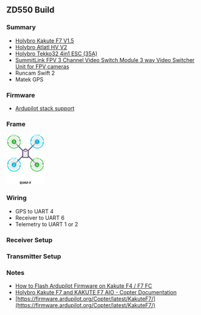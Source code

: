 
## ZD550 Build

### Summary

- [Holybro Kakute F7 V1.5](http://www.holybro.com/product/kakute-f7/)
- [Holybro Atlatl HV V2](http://www.holybro.com/product/atlatl-hv-v2/)
- [Holybro Tekko32 4in1 ESC (35A)](http://www.holybro.com/product/tekko32-4in1-esc-35a/)
- [SummitLink FPV 3 Channel Video Switch Module 3 way Video Switcher Unit for FPV cameras](https://www.amazon.com/gp/product/B00R5CJEY4)
- Runcam Swift 2
- Matek GPS

### Firmware

- [Ardupilot stack support](https://github.com/ArduPilot/ardupilot/blob/master/libraries/AP_HAL_ChibiOS/hwdef/KakuteF7/README.md)

### Frame

<img src="motororder-quad-x-2d.png" alt="drawing" width="100"/>

### Wiring

- GPS to UART 4
- Receiver to UART 6
- Telemetry to UART 1 or 2

### Receiver Setup

### Transmitter Setup

### Notes

- [How to Flash Ardupilot Firmware on Kakute F4 / F7 FC](https://oscarliang.com/flash-ardupilot-kakute-f4-f7-fc/)
- [Holybro Kakute F7 and KAKUTE F7 AIO - Copter Documentation](https://ardupilot.org/copter/docs/common-holybro-kakutef7aio.html)
- [https://firmware.ardupilot.org/Copter/latest/KakuteF7/](https://firmware.ardupilot.org/Copter/latest/KakuteF7/)
